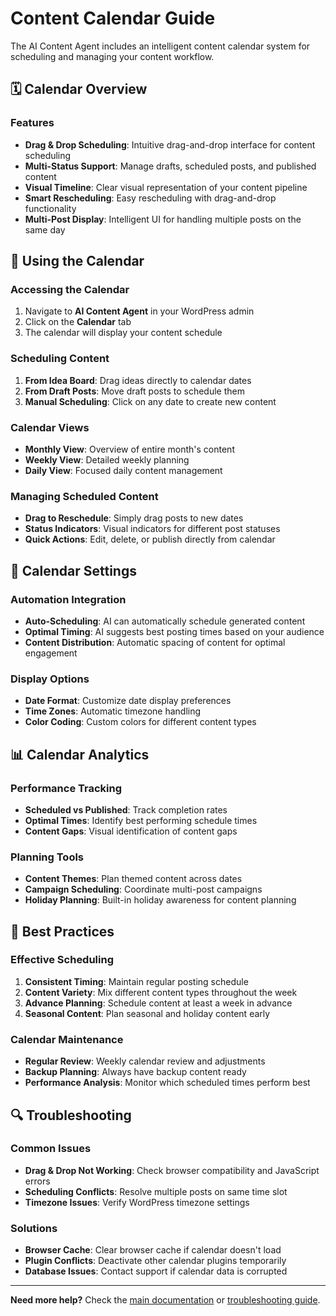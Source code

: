 # Content Calendar Guide

The AI Content Agent includes an intelligent content calendar system for scheduling and managing your content workflow.

## 🗓️ Calendar Overview

### Features
- **Drag & Drop Scheduling**: Intuitive drag-and-drop interface for content scheduling
- **Multi-Status Support**: Manage drafts, scheduled posts, and published content
- **Visual Timeline**: Clear visual representation of your content pipeline
- **Smart Rescheduling**: Easy rescheduling with drag-and-drop functionality
- **Multi-Post Display**: Intelligent UI for handling multiple posts on the same day

## 📅 Using the Calendar

### Accessing the Calendar
1. Navigate to **AI Content Agent** in your WordPress admin
2. Click on the **Calendar** tab
3. The calendar will display your content schedule

### Scheduling Content
1. **From Idea Board**: Drag ideas directly to calendar dates
2. **From Draft Posts**: Move draft posts to schedule them
3. **Manual Scheduling**: Click on any date to create new content

### Calendar Views
- **Monthly View**: Overview of entire month's content
- **Weekly View**: Detailed weekly planning
- **Daily View**: Focused daily content management

### Managing Scheduled Content
- **Drag to Reschedule**: Simply drag posts to new dates
- **Status Indicators**: Visual indicators for different post statuses
- **Quick Actions**: Edit, delete, or publish directly from calendar

## 🔧 Calendar Settings

### Automation Integration
- **Auto-Scheduling**: AI can automatically schedule generated content
- **Optimal Timing**: AI suggests best posting times based on your audience
- **Content Distribution**: Automatic spacing of content for optimal engagement

### Display Options
- **Date Format**: Customize date display preferences
- **Time Zones**: Automatic timezone handling
- **Color Coding**: Custom colors for different content types

## 📊 Calendar Analytics

### Performance Tracking
- **Scheduled vs Published**: Track completion rates
- **Optimal Times**: Identify best performing schedule times
- **Content Gaps**: Visual identification of content gaps

### Planning Tools
- **Content Themes**: Plan themed content across dates
- **Campaign Scheduling**: Coordinate multi-post campaigns
- **Holiday Planning**: Built-in holiday awareness for content planning

## 🎯 Best Practices

### Effective Scheduling
1. **Consistent Timing**: Maintain regular posting schedule
2. **Content Variety**: Mix different content types throughout the week
3. **Advance Planning**: Schedule content at least a week in advance
4. **Seasonal Content**: Plan seasonal and holiday content early

### Calendar Maintenance
- **Regular Review**: Weekly calendar review and adjustments
- **Backup Planning**: Always have backup content ready
- **Performance Analysis**: Monitor which scheduled times perform best

## 🔍 Troubleshooting

### Common Issues
- **Drag & Drop Not Working**: Check browser compatibility and JavaScript errors
- **Scheduling Conflicts**: Resolve multiple posts on same time slot
- **Timezone Issues**: Verify WordPress timezone settings

### Solutions
- **Browser Cache**: Clear browser cache if calendar doesn't load
- **Plugin Conflicts**: Deactivate other calendar plugins temporarily
- **Database Issues**: Contact support if calendar data is corrupted

---

**Need more help?** Check the [main documentation](../README.md) or [troubleshooting guide](../reference/troubleshooting.md).